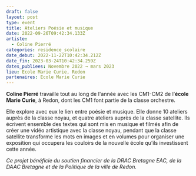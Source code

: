 ```yaml
---
draft: false
layout: post
type: event
title: Ateliers Poésie et musique
date: 2022-09-26T09:42:34.133Z
artiste:
  - Coline Pierré
categories: residence_scolaire
date_debut: 2022-11-22T10:42:34.212Z
date_fin: 2023-03-24T10:42:34.259Z
dates_publiees: Novembre 2022 → mars 2023
lieu: Ecole Marie Curie, Redon
partenaires: Ecole Marie Curie
---
```

**Coline Pierré** travaille tout au long de l'année avec les CM1-CM2 de l’**école Marie Curie**, à Redon, dont les CM1 font partie de la classe orchestre.
 
Elle explore avec eux le lien entre poésie et musique. Elle donne 10 ateliers auprès de la classe noyau, et quatre ateliers auprès de la classe satellite. Ils écrivent ensemble des textes qui sont mis en musique et filmés afin de créer une vidéo artistique avec la classe noyau, pendant que la classe satellite transforme les mots en images et en volumes pour organiser une exposition qui occupera les couloirs de la nouvelle école qu’ils investissent cette année.

*Ce projet bénéficie du soutien financier de la DRAC Bretagne EAC, de la DAAC Bretagne et de la Politique de la ville de Redon.*